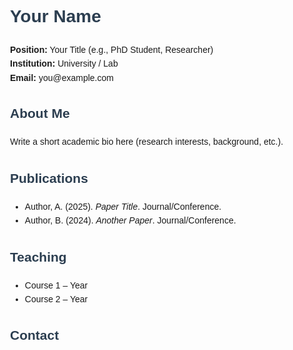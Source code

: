 <!DOCTYPE html>
<html lang="en">
<head>
  <meta charset="UTF-8">
  <title>Your Name - Academic Website</title>
  <meta name="viewport" content="width=device-width, initial-scale=1">
  <style>
    body { font-family: Arial, sans-serif; max-width: 800px; margin: auto; padding: 20px; line-height: 1.6; }
    h1, h2 { color: #2c3e50; }
    a { color: #2980b9; text-decoration: none; }
    a:hover { text-decoration: underline; }
    .section { margin-bottom: 30px; }
  </style>
</head>
<body>
  <h1>Your Name</h1>
  <p><strong>Position:</strong> Your Title (e.g., PhD Student, Researcher)<br>
     <strong>Institution:</strong> University / Lab<br>
     <strong>Email:</strong> you@example.com</p>

  <div class="section">
    <h2>About Me</h2>
    <p>Write a short academic bio here (research interests, background, etc.).</p>
  </div>

  <div class="section">
    <h2>Publications</h2>
    <ul>
      <li>Author, A. (2025). <em>Paper Title</em>. Journal/Conference.</li>
      <li>Author, B. (2024). <em>Another Paper</em>. Journal/Conference.</li>
    </ul>
  </div>

  <div class="section">
    <h2>Teaching</h2>
    <ul>
      <li>Course 1 – Year</li>
      <li>Course 2 – Year</li>
    </ul>
  </div>

  <div class="section">
    <h2>Contact</h2>
    <p></p>
  </div>
</body>
</html>
